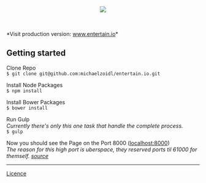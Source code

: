 <br>
<br>
<p align="center">
<img src="http://mjz.io/Unbenannt-1.png"/>
</p>
<br>
<br>
*Visit production version: <a target="_blank" href="http://entertain.io/#/">www.entertain.io</a>*<br>


## Getting started
Clone Repo<br>
`$ git clone git@github.com:michaelzoidl/entertain.io.git`

Install Node Packages<br>
`$ npm install`

Install Bower Packages<br>
`$ bower install`

Run Gulp<br>
*Currently there's only this one task that handle the complete process.*<br>
`$ gulp`

Now you should see the Page on the Port 8000 (<a href="http://localhost:8000" target="_blank">localhost:8000</a>)<br>
*The reason for this high port is uberspace, they reserved ports til 61000 for themself. <a href="https://wiki.uberspace.de/development:nodejs" target="_blank">source</a>*

---

<a href="https://github.com/michaelzoidl/entertain.io/blob/master/LICENCE">Licence</a>
